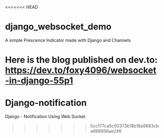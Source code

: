 <<<<<<< HEAD
# django_websocket_demo
A simple Prescence Indicator made with Django and Channels

Here is the blog published on dev.to: https://dev.to/foxy4096/websocket-in-django-55p1
=======
# Django-notification
Django - Notification Using Web Socket 
>>>>>>> 5cc177ca5c50373b18b18a9683cba698956ae246
